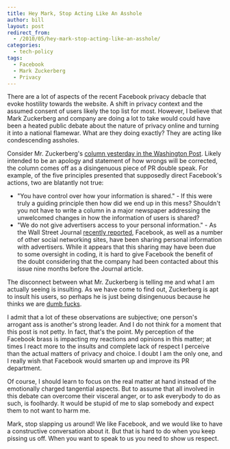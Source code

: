 ```yaml
---
title: Hey Mark, Stop Acting Like An Asshole
author: bill
layout: post
redirect_from:
  - /2010/05/hey-mark-stop-acting-like-an-asshole/
categories:
  - tech-policy
tags:
  - Facebook
  - Mark Zuckerberg
  - Privacy
---
```


There are a lot of aspects of the recent Facebook privacy debacle that evoke
hostility towards the website. A shift in privacy context and the assumed
consent of users likely the top list for most. However, I believe that Mark
Zuckerberg and company are doing a lot to take would could have been a heated
public debate about the nature of privacy online and turning it into a national
flamewar. What are they doing exactly? They are acting like condescending
assholes.

Consider Mr. Zuckerberg's [column yesterday in the Washington Post][1]. Likely
intended to be an apology and statement of how wrongs will be corrected, the
column comes off as a disingenuous piece of PR double speak. For example, of
the five principles presented that supposedly direct Facebook's actions, two
are blatantly not true:

- "You have control over how your information is shared." - If this were truly
  a guiding principle then how did we end up in this mess? Shouldn't you not
  have to write a column in a major newspaper addressing the unwelcomed changes
  in how the information of users is shared?
- "We do not give advertisers access to your personal information." - As the
  Wall Street Journal [recently reported][2], Facebook, as well as a number of
  other social networking sites, have been sharing personal information with
  advertisers. While it appears that this sharing may have been due to some
  oversight in coding, it is hard to give Facebook the benefit of the doubt
  considering that the company had been contacted about this issue nine months
  before the Journal article.

The disconnect between what Mr. Zuckerberg is telling me and what I am actually
seeing is insulting. As we have come to find out, Zuckerberg is apt to insult
his users, so perhaps he is just being disingenuous because he thinks we are
[dumb fucks][3].

I admit that a lot of these observations are subjective; one person's arrogant
ass is another's strong leader. And I do not think for a moment that this post
is not petty. In fact, that's the point. My perception of the Facebook brass is
impacting my reactions and opinions in this matter; at times I react more to
the insults and complete lack of respect I perceive than the actual matters of
privacy and choice. I doubt I am the only one, and I really wish that Facebook
would smarten up and improve its PR department.

Of course, I should learn to focus on the real matter at hand instead of the
emotionally charged tangential aspects. But to assume that all involved in this
debate can overcome their visceral anger, or to ask everybody to do as such, is
foolhardy. It would be stupid of me to slap somebody and expect them to not
want to harm me.

Mark, stop slapping us around! We like Facebook, and we would like to have a
constructive conversation about it. But that is hard to do when you keep
pissing us off. When you want to speak to us you need to show us respect.

 [1]: http://www.washingtonpost.com/wp-dyn/content/article/2010/05/23/AR2010052303828.html
 [2]: http://online.wsj.com/article/SB10001424052748704513104575256701215465596.html
 [3]: http://www.businessinsider.com/well-these-new-zuckerberg-ims-wont-help-facebooks-privacy-problems-2010-5
